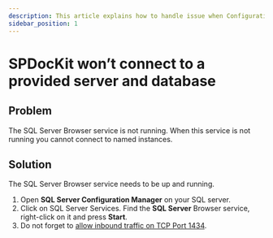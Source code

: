 ```yaml
---
description: This article explains how to handle issue when Configuration Wizard is not able to connect to a provided server and database.
sidebar_position: 1
---
```


# SPDocKit won’t connect to a provided server and database

## Problem

The SQL Server Browser service is not running. When this service is not running you cannot connect to named instances.

## Solution

The SQL Server Browser service needs to be up and running.

1. Open **SQL Server Configuration Manager** on your SQL server.
2. Click on SQL Server Services. Find the **SQL Server** Browser service, right-click on it and press **Start**.
3. Do not forget to [allow inbound traffic on TCP Port 1434](inbound-traffic.md).

